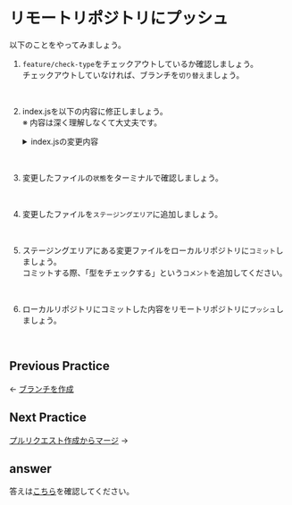 # リモートリポジトリにプッシュ

以下のことをやってみましょう。

1. `feature/check-type`をチェックアウトしているか確認しましょう。  
チェックアウトしていなければ、ブランチを`切り替え`ましょう。

<br>

2. index.jsを以下の内容に修正しましょう。  
※ 内容は深く理解しなくて大丈夫です。
    <details>
      <summary>index.jsの変更内容</summary>

      ```
      function fizzBuzz() {
        const val = document.getElementById('input-max-number').value;
        const maxNumber = parseInt(val, 10);

        if(typeof maxNumber !== 'number') {
          console.log('入力内容は数値にしてください。')
          return;
        }

        for(let i = 1; i <= maxNumber; i++) {
          if (i % 15 === 0) {
            console.log('FizzBuzz');
          }
          else if (i % 3 === 0) {
            console.log('Fizz');
          }
          else if (i % 5 === 0) {
            console.log('Buzz');
          }
          else {
            console.log(i);
          }
        }
      }

      document.addEventListener('DOMContentLoaded', function() {
        const buttonElem = document.getElementById('button');
        buttonElem.addEventListener('click', fizzBuzz, false);
      })
      ```
    </details>
<br>

3. 変更したファイルの`状態`をターミナルで確認しましょう。

<br>

4. 変更したファイルを`ステージングエリア`に追加しましょう。

<br>

5. ステージングエリアにある変更ファイルをローカルリポジトリに`コミット`しましょう。  
コミットする際、「型をチェックする」という`コメント`を追加してください。

<br>

6. ローカルリポジトリにコミットした内容をリモートリポジトリに`プッシュ`しましょう。

<br>

## Previous Practice

← [ブランチを作成](../step01/index.md)

## Next Practice

[プルリクエスト作成からマージ](../step03/index.md) →

## answer

答えは[こちら](/public/docs/training/answer/step02/index.md)を確認してください。
